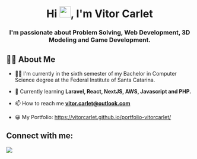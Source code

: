 

<h1 align="center">Hi <img src="https://raw.githubusercontent.com/MartinHeinz/MartinHeinz/master/wave.gif" width="30px">, I'm Vitor Carlet <p style="font-size:18px"> </p></h1>
<h3 align="center">I'm passionate about Problem Solving, Web Development, 3D Modeling and Game Development.</h3>


## 🙋‍♂️ About Me

- 👨‍🎓 I'm currently in the sixth semester of my Bachelor in Computer Science degree at the Federal Institute of Santa Catarina.

- 🌱 Currently learning **Laravel, React, NextJS, AWS, Javascript and PHP.**

- 📫 How to reach me **vitor.carlet@outlook.com**

- 😀 My Portfolio: https://vitorcarlet.github.io/portfolio-vitorcarlet/
## Connect with me:
<p align="left">

<a href = "https://www.linkedin.com/in/vitor-carlet/"><img src="https://img.icons8.com/fluent/48/000000/linkedin.png"/></a>



</p>
